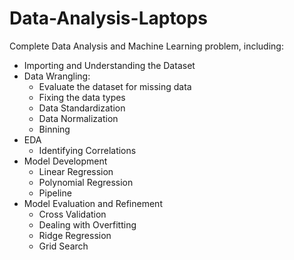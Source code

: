 # Data-Analysis-Laptops

Complete Data Analysis and Machine Learning problem, including:

- Importing and Understanding the Dataset
- Data Wrangling:
    - Evaluate the dataset for missing data
    - Fixing the data types
    - Data Standardization
    - Data Normalization 
    - Binning
- EDA
    - Identifying Correlations
- Model Development
    - Linear Regression
    - Polynomial Regression
    - Pipeline
- Model Evaluation and Refinement
    - Cross Validation
    - Dealing with Overfitting
    - Ridge Regression
    - Grid Search